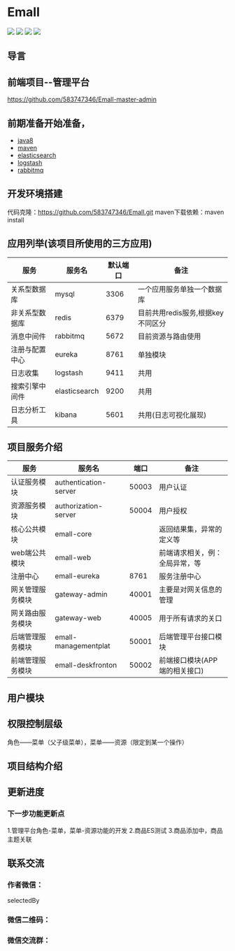 # Emall

[![](https://travis-ci.org/583747346/Emall.svg?branch=master)](https://github.com/583747346/Emall)
[![](https://codecov.io/gh/583747346/Emall/branch/master/graph/badge.svg)](https://codecov.io/gh/583747346/Emall)
![](https://img.shields.io/badge/springcloud-Hoxton.SR6-blue.svg)
![](https://img.shields.io/badge/springboot-2.2.8.RELEASE-orange.svg)

## 导言


## 前端项目--管理平台
https://github.com/583747346/Emall-master-admin

## 前期准备开始准备，
- [java8](http://www.oracle.com/technetwork/java/javase/downloads/index.html) 
- [maven](http://maven.apache.org/) 
- [elasticsearch](https://www.elastic.co/cn/elasticsearch/)
- [logstash](https://www.elastic.co/cn/logstash)
- [rabbitmq](https://www.rabbitmq.com/)

## 开发环境搭建
代码克隆：https://github.com/583747346/Emall.git
maven下载依赖：maven install

## 应用列举(该项目所使用的三方应用)
|  服务           |   服务名         |  默认端口     | 备注                                            |
|----------------|-----------------|-----------|-------------------------------------------------|
|  关系型数据库    |   mysql         |  3306     | 一个应用服务单独一个数据库                          |
|  非关系型数据库   |  redis         |  6379     | 目前共用redis服务,根据key不同区分                   |
|  消息中间件      |  rabbitmq      |  5672     |  目前资源与路由使用                                |
|  注册与配置中心  |   eureka        |  8761     |  单独模块                                        |
|  日志收集       |   logstash      |  9411     |  共用                                           |
|  搜索引擎中间件  |   elasticsearch |  9200     |  共用                                           |
|  日志分析工具    |   kibana        |  5601     |  共用(日志可视化展现)                             |

## 项目服务介绍
|  服务           |   服务名         |  端口     | 备注                                            |
|----------------|-----------------|-----------|-------------------------------------------------|
|  认证服务模块     |   authentication-server     |  50003     | 用户认证     |
|  资源服务模块     |  authorization-server       |  50004     | 用户授权    |
|  核心公共模块     |  emall-core                 |            | 返回结果集，异常的定义等   |
|  web端公共模块    |   emall-web                |            |  前端请求相关，例：全局异常，等 |
|  注册中心         |   emall-eureka             |  8761      |  服务注册中心   |
|  网关管理服务模块  |   gateway-admin            |  40001     |  主要是对网关信息的管理  |
|  网关路由服务模块  |   gateway-web              |  40005     |  用于所有请求的关口    |
|  后端管理服务模块  |   emall-managementplat    |  50001      |  后端管理平台接口模块  |
|  前端管理服务模块  |   emall-deskfronton       |  50002      |   前端接口模块(APP端的相关接口)  |

## 用户模块

## 权限控制层级
角色——菜单（父子级菜单），菜单——资源（限定到某一个操作）

## 项目结构介绍

## 更新进度
### 下一步功能更新点
1.管理平台角色-菜单，菜单-资源功能的开发
2.商品ES测试
3.商品添加中，商品主题关联

## 联系交流
### 作者微信：
selectedBy
### 微信二维码：

### 微信交流群：
